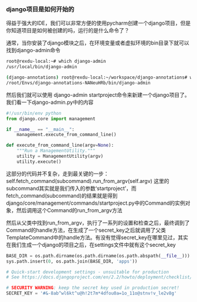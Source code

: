 ### django项目是如何开始的

得益于强大的IDE，我们可以非常方便的使用pycharm创建一个django项目，但是你知道项目是如何被创建的吗，运行的是什么命令了？

通常，当你安装了django模块之后，在环境变量或者虚拟环境的bin目录下就可以找到django-admin命令
```bash
root@rexdu-local:~# which django-admin
/usr/local/bin/django-admin

(django-annotations) root@rexdu-local:~/workspace/django-annotations# which django-admin
/root/Envs/django-annotations-NANeuHRb/bin/django-admin
```

然后我们就可以使用 django-admin startproject命令来新建一个django项目了。
我们看一下django-admin.py中的内容
```python
#!/usr/bin/env python
from django.core import management

if __name__ == "__main__":
    management.execute_from_command_line()

def execute_from_command_line(argv=None):
    """Run a ManagementUtility."""
    utility = ManagementUtility(argv)
    utility.execute()
```
这部分的代码并不复杂，走到最关键的一步：self.fetch_command(subcommand).run_from_argv(self.argv)
这里的subcommand其实就是我们传入的参数‘startproject’，而fetch_command(subcommand)的结果就是得到django/core/management/commands/startproject.py中的Command的实例对象，然后调用这个Command的run_from_argv方法

然后从父类中找到run_from_argv，执行了一系列的设置和检查之后，最终调到了Command的handle方法，在生成了一个secret_key之后就调用了父类TemplateCommand中的handle方法。有没有觉得secret_key在哪里见过，其实在我们生成一个django的项目之后，在settings文件中就有这个secret_key

```python
BASE_DIR = os.path.dirname(os.path.dirname(os.path.abspath(__file__)))
sys.path.insert(0, os.path.join(BASE_DIR, 'apps'))

# Quick-start development settings - unsuitable for production
# See https://docs.djangoproject.com/en/2.2/howto/deployment/checklist/

# SECURITY WARNING: keep the secret key used in production secret!
SECRET_KEY = '#&-8ab^wl6kt^u@h!2t7m*4dfou0a=1o_11o@stnv!v_le2v8g'
```